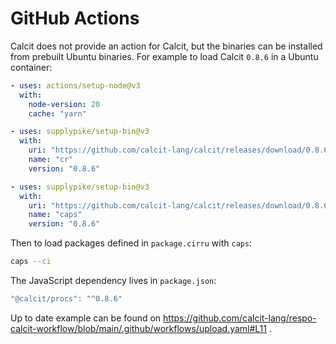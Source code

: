 # GitHub Actions

Calcit does not provide an action for Calcit, but the binaries can be installed from prebuilt Ubuntu binaries. For example to load Calcit `0.8.6` in a Ubuntu container:

```yaml
- uses: actions/setup-node@v3
  with:
    node-version: 20
    cache: "yarn"

- uses: supplypike/setup-bin@v3
  with:
    uri: "https://github.com/calcit-lang/calcit/releases/download/0.8.6/cr"
    name: "cr"
    version: "0.8.6"

- uses: supplypike/setup-bin@v3
  with:
    uri: "https://github.com/calcit-lang/calcit/releases/download/0.8.6/caps"
    name: "caps"
    version: "0.8.6"
```

Then to load packages defined in `package.cirru` with `caps`:

```bash
caps --ci
```

The JavaScript dependency lives in `package.json`:

```js
"@calcit/procs": "^0.8.6"
```

Up to date example can be found on https://github.com/calcit-lang/respo-calcit-workflow/blob/main/.github/workflows/upload.yaml#L11 .

